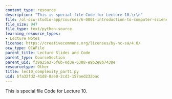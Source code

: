 ```yaml
---
content_type: resource
description: "This is special file Code for Lecture 10.\r\n"
file: /ol-ocw-studio-app/courses/6-0001-introduction-to-computer-science-and-programming-in-python-fall-2016/bfa32fd241d88ae02cd3157aed232bac_lec10_complexity_part1.py
file_size: 947
file_type: text/python-source
learning_resource_types:
- Lecture Notes
license: https://creativecommons.org/licenses/by-nc-sa/4.0/
ocw_type: OCWFile
parent_title: Lecture Slides and Code
parent_type: CourseSection
parent_uid: f39a25a3-5f6b-0d3e-6388-e9b2e8b7438e
resourcetype: Other
title: lec10_complexity_part1.py
uid: bfa32fd2-41d8-8ae0-2cd3-157aed232bac
---
```

This is special file Code for Lecture 10.
